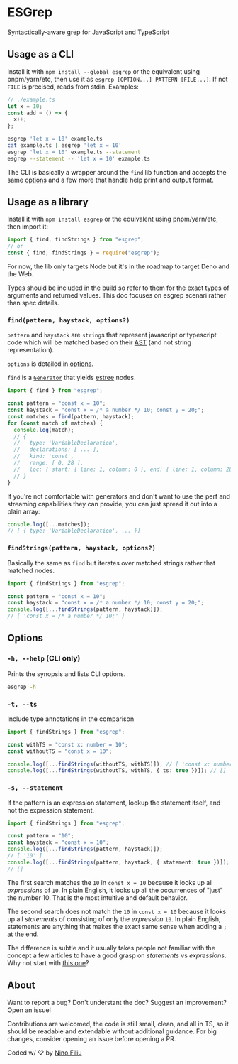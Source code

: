 # ESGrep

Syntactically-aware grep for JavaScript and TypeScript

## Usage as a CLI

Install it with `npm install --global esgrep` or the equivalent using pnpm/yarn/etc, then use it as `esgrep [OPTION...] PATTERN [FILE...]`. If not `FILE` is precised, reads from stdin. Examples:

```ts
// ./example.ts
let x = 10;
const add = () => {
  x++;
};
```

```sh
esgrep 'let x = 10' example.ts
cat example.ts | esgrep 'let x = 10'
esgrep 'let x = 10' example.ts --statement
esgrep --statement -- 'let x = 10' example.ts
```

The CLI is basically a wrapper around the `find` lib function and accepts the same [options](#options) and a few more that handle help print and output format.

## Usage as a library

Install it with `npm install esgrep` or the equivalent using pnpm/yarn/etc, then import it:

```ts
import { find, findStrings } from "esgrep";
// or
const { find, findStrings } = require("esgrep");
```

For now, the lib only targets Node but it's in the roadmap to target Deno and the Web.

Types should be included in the build so refer to them for the exact types of arguments and returned values. This doc focuses on esgrep scenari rather than spec details.

### `find(pattern, haystack, options?)`

`pattern` and `haystack` are `string`s that represent javascript or typescript code which will be matched based on their [AST](https://en.wikipedia.org/wiki/Abstract_syntax_tree) (and not string representation).

`options` is detailed in [options](#options).

`find` is a [`Generator`](https://developer.mozilla.org/en-US/docs/Web/JavaScript/Reference/Global_Objects/Generator) that yields [estree](https://github.com/estree/estree) nodes.

```ts
import { find } from "esgrep";

const pattern = "const x = 10";
const haystack = "const x = /* a number */ 10; const y = 20;";
const matches = find(pattern, haystack);
for (const match of matches) {
  console.log(match);
  // {
  //   type: 'VariableDeclaration',
  //   declarations: [ ... ],
  //   kind: 'const',
  //   range: [ 0, 28 ],
  //   loc: { start: { line: 1, column: 0 }, end: { line: 1, column: 28 } }
  // }
}
```

If you're not comfortable with generators and don't want to use the perf and streaming capabilities they can provide, you can just spread it out into a plain array:

```ts
console.log([...matches]);
// [ { type: 'VariableDeclaration', ... }]
```

### `findStrings(pattern, haystack, options?)`

Basically the same as `find` but iterates over matched strings rather that matched nodes.

```ts
import { findStrings } from "esgrep";

const pattern = "const x = 10";
const haystack = "const x = /* a number */ 10; const y = 20;";
console.log([...findStrings(pattern, haystack)]);
// [ 'const x = /* a number */ 10;' ]
```

## Options

### `-h, --help` (CLI only)

Prints the synopsis and lists CLI options.

```sh
esgrep -h
```

### `-t, --ts`

Include type annotations in the comparison

```ts
import { findStrings } from "esgrep";

const withTS = "const x: number = 10";
const withoutTS = "const x = 10";

console.log([...findStrings(withoutTS, withTS)]); // [ 'const x: number = 10' ]
console.log([...findStrings(withoutTS, withTS, { ts: true })]); // []
```

### `-s, --statement`

If the pattern is an expression statement, lookup the statement itself, and not the expression statement.

```ts
import { findStrings } from "esgrep";

const pattern = "10";
const haystack = "const x = 10";
console.log([...findStrings(pattern, haystack)]);
// [ '10' ]
console.log([...findStrings(pattern, haystack, { statement: true })]);
// []
```

The first search matches the `10` in `const x = 10` because it looks up all _expressions_ of `10`. In plain English, it looks up all the occurrences of "just" the number 10. That is the most intuitive and default behavior.

The second search does not match the `10` in `const x = 10` because it looks up all _statements_ of consisting of only the _expression_ `10`. In plain English, statements are anything that makes the exact same sense when adding a `;` at the end.

The difference is subtle and it usually takes people not familiar with the concept a few articles to have a good grasp on _statements_ vs _expressions_. Why not start with [this one](https://2ality.com/2012/09/expressions-vs-statements.html)?

## About

Want to report a bug? Don't understant the doc? Suggest an improvement? Open an issue!

Contributions are welcomed, the code is still small, clean, and all in TS, so it should be readable and extendable without additional guidance. For big changes, consider opening an issue before opening a PR.

Coded w/ ♡ by [Nino Filiu](https://ninofiliu.com)
